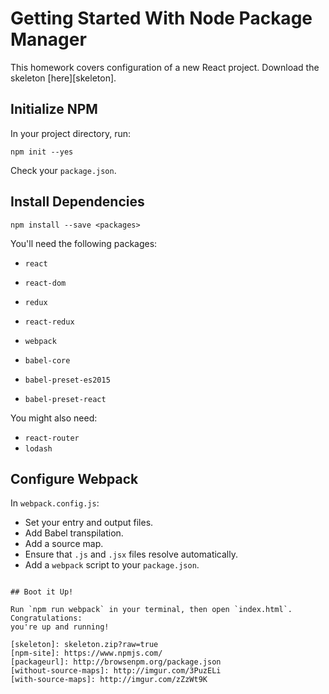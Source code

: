 # Getting Started With Node Package Manager

This homework covers configuration of a new React project. Download the skeleton [here][skeleton].

## Initialize NPM

In your project directory, run: 

```
npm init --yes
```

Check your `package.json`.

## Install Dependencies

```
npm install --save <packages>
```

You'll need the following packages: 

- `react`
- `react-dom`
- `redux`
- `react-redux`

- `webpack`
- `babel-core`
- `babel-preset-es2015`
- `babel-preset-react`

You might also need: 

- `react-router`
- `lodash`

## Configure Webpack

In `webpack.config.js`:

- Set your entry and output files.
- Add Babel transpilation.
- Add a source map.
- Ensure that `.js` and `.jsx` files resolve automatically.
- Add a `webpack` script to your `package.json`.

```

## Boot it Up!

Run `npm run webpack` in your terminal, then open `index.html`. Congratulations:
you're up and running!

[skeleton]: skeleton.zip?raw=true
[npm-site]: https://www.npmjs.com/
[packageurl]: http://browsenpm.org/package.json
[without-source-maps]: http://imgur.com/3PuzELi
[with-source-maps]: http://imgur.com/zZzWt9K
